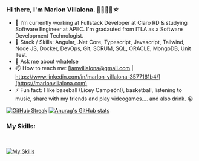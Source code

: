 ### Hi there, I'm Marlon Villalona. 👋🧑🏻‍💻☆

<!--
**Marlon-Vipe/Marlon-Vipe** is a ✨ _special_ ✨ repository because its `README.md` (this file) appears on your GitHub profile.

Here are some ideas to get you started:
-->
- 🔭 I’m currently working at Fullstack Developer at Claro RD & studying Software Engineer at APEC. I'm gradauted from ITLA as a Software Development Technologist.
- 🌱 Stack / Skills: Angular, .Net Core, Typescript, Javascript, Tailwind,  Node JS, Docker, DevOps, Git, SCRUM, SQL, ORACLE, MongoDB, Unit Test.
- 💬 Ask me about whatelse
- 📫 How to reach me: [iamvillalona@gmail.com | https://www.linkedin.com/in/marlon-villalona-3577161b4/](https://marlonvillalona.com) 
- ⚡ Fun fact: I like baseball (Licey Campeón!), basketball, listening to music, share with my friends and play videogames.... and also drink. 😝
<!-- 👯 I’m looking to collaborate on 
- 🤔 I’m looking for help with -->
<!--😄 Pronouns: -->
[![GitHub Streak](https://streak-stats.demolab.com?user=Marlon-Vipe&theme=ads-juicy-fresh)](https://git.io/streak-stats)
[![Anurag's GitHub stats](https://github-readme-stats.vercel.app/api?username=Marlon-Vipe&show_icons=true&theme=dark)](https://github.com/anuraghazra/github-readme-stats)

### My  Skills:
</br>

[![My Skills](https://skillicons.dev/icons?i=html,css,js,ts,angular,dotnet,azure,bootstrap,linux,wordpress)](https://skillicons.dev)
